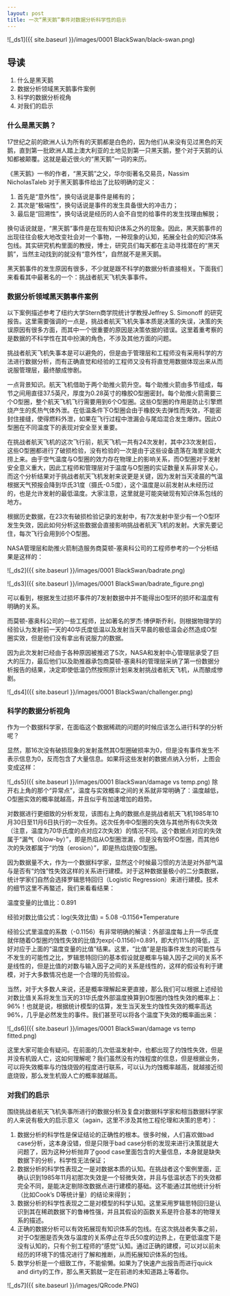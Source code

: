 ```yaml
---
layout: post
title: 一次“黑天鹅”事件对数据分析科学性的启示 
---
```


![_ds1]({{ site.baseurl }}/images/0001 BlackSwan/black-swan.png)

## 导读

1. 什么是黑天鹅
2. 数据分析领域黑天鹅事件案例
3. 科学的数据分析视角
4. 对我们的启示


### 什么是黑天鹅？


17世纪之前的欧洲人认为所有的天鹅都是白色的，因为他们从来没有见过黑色的天鹅，直到第一批欧洲人踏上澳大利亚的土地见到第一只黑天鹅，整个对于天鹅的认知都被颠覆。这就是最近很火的“黑天鹅”一词的来历。


《黑天鹅》一书的作者，“黑天鹅”之父，华尔街著名交易员，Nassim NicholasTaleb 对于黑天鹅事件给出了比较明确的定义：

1. 首先是“意外性”，换句话说是事件是稀有的；
2. 其次是“极端性”，换句话说是事件的发生具备很大的冲击力；
3. 最后是“回溯性”，换句话说是经历的人会不自觉的给事件的发生找理由解脱；

换句话说就是，“黑天鹅”事件是在现有知识体系之外的现象。因此，黑天鹅事件的出现往往会极大地改变社会对一个事物，一种现象的认知，拓展全社会的知识体系包线。其实研究机构里面的教授，博士，研究员们每天都在主动寻找潜在的“黑天鹅”，当然主动找到的就没有“意外性”，自然就不是黑天鹅。


黑天鹅事件的发生原因有很多，不少就是跟不科学的数据分析直接相关。下面我们来看看其中最著名的一个：挑战者航天飞机失事事件。

### 数据分析领域黑天鹅事件案例

以下案例描述参考了纽约大学Stern商学院统计学教授Jeffrey S. Simonoff 的研究报告。这里需要强调的一点是，挑战者航天飞机失事本质是决策的失误，决策的失误原因有很多方面，而其中一个很重要的原因是决策依据的错误。这里着重考察的是数据的不科学性在其中扮演的角色，不涉及其他方面的问题。

挑战者航天飞机失事本是可以避免的，但是由于管理层和工程师没有采用科学的方法进行数据分析，而有正确直觉和经验的工程师又没有将直觉用数据体现出来从而说服管理层，最终酿成惨剧。

一点背景知识。航天飞机借助于两个助推火箭升空。每个助推火箭由多节组成，每节之间用直径37.5英尺，厚度为0.28英寸的橡胶O型圈密封。每个助推火箭需要三个O型圈，整个航天飞机飞行需要用到6个O型圈。这些O型圈的作用是防止引擎燃烧产生的炙热气体外泄。在低温条件下O型圈会由于橡胶失去弹性而失效，不能密封住接缝，使得燃料外泄，如果在飞行过程中泄漏会与尾焰混合发生爆炸。因此O型圈在不同温度下的表现对安全至关重要。


在挑战者航天飞机的这次飞行前，航天飞机一共有24次发射，其中23次发射后，这些O型圈都进行了破损检验，没有检验的一次是由于这些设备遗落在海里没能大捞上来。由于空气温度与O型圈的效力存在物理上的影响关系，而O型圈对于发射安全意义重大，因此工程师和管理层对于温度与O型圈的实证数量关系非常关心，而这个分析结果对于挑战者航天飞机发射来说更是关键，因为发射当天凌晨的气温根据天气预报会降到华氏31度（摄氏-0.5度），这个温度是以前发射从未经历过的，也是允许发射的最低温度。大家注意，这里就是可能突破现有知识体系包线的地方。

根据历史数据，在23次有破损检验记录的发射中，有7次发射中至少有一个O型环发生失效，因此如何分析这些数据会直接影响挑战者航天飞机的发射。大家先要记住，每次飞行会用到6个O型圈。

NASA管理层和助推火箭制造服务商莫顿-塞奥科公司的工程师参考的一个分析结果是这样的：

![_ds2]({{ site.baseurl }}/images/0001 BlackSwan/badrate.png)

![_ds3]({{ site.baseurl }}/images/0001 BlackSwan/badrate_figure.png)

可以看到，根据发生过损坏事件的7发射数据中并不能得出O型环的损坏和温度有明确的关系。

而莫顿-塞奥科公司的一些工程师，比如著名的罗杰·博伊斯乔利，则根据物理学的经验认为发射前一天的40华氏度低温以及发射当天早晨的极低温会必然造成O型圈实效，但是他们没有拿出有说服力的数据。

因为此次发射已经由于各种原因被推迟了5次，NASA和发射中心管理层承受了巨大的压力，最后他们以及助推器承包商莫顿-塞奥科的管理层采纳了第一份数据分析报告的结果，决定即使低温仍然按照原计划来发射挑战者航天飞机，从而酿成惨剧。

![_ds4]({{ site.baseurl }}/images/0001 BlackSwan/challenger.png)

### 科学的数据分析视角

作为一个数据科学家，在面临这个数据稀疏的问题的时候应该怎么进行科学的分析呢？


显然，那16次没有破损现象的发射虽然其O型圈破损率为0，但是没有事件发生不表示信息为0，反而包含了大量信息。如果将这些发射的数据点纳入分析，上图会变成这样：

![_ds5]({{ site.baseurl }}/images/0001 BlackSwan/damage vs temp.png)
除开右上角的那个“异常点”，温度与实效概率之间的关系就非常明确了：温度越低，O型圈实效的概率就越高，并且似乎有加速增加的趋势。

 

对数据进行更细致的分析发现，该图右上角的数据点是挑战者航天飞机1985年10月30日至11月6日执行的一次任务。这次任务中O型圈的失效与其他所有6次失效（注意，温度为70华氏度的点对应2次失效）的情况不同。这个数据点对应的失效属于“漏气（blow-by）”，即是热焰从O型圈泄漏，但是没有毁坏O型圈，而其他6次的失效都属于“灼蚀（erosion）”，即是热焰烧毁O型圈。

 

因为数据量不大，作为一个数据科学家，显然这个时候最习惯的方法是对外部气温与是否有“灼蚀”性失效这样的关系进行建模。对于这种数据量极小的二分类数据，统计学家们自然会选择罗辑思特回归（Logistic Regression）来进行建模。技术的细节这里不再螯述，我们来看看结果：

温度变量的比值比：0.891

经验对数比值公式：log(失效比值) = 5.08 -0.1156*Temperature

经验公式里温度的系数（-0.1156）有非常明确的解读：外部温度每上升一华氏度就伴随着O型圈灼蚀性失效的比值为exp(-0.1156)=0.891，即大约11%的降低，正好对应于上面的“温度变量的比值”结果。这里，“比值”是是指事件发生的可能性与不发生的可能性之比，罗辑思特回归的基本假设就是概率与输入因子之间的关系不是线性的，但是比值的对数与输入因子之间的关系是线性的，这样的假设有利于建模，对于大多数情况也是一个合理的先验假设。

 

当然，对于大多数人来说，还是概率理解起来更直接，那么我们可以根据上述经验对数比值关系将发生当天的31华氏度外部温度换算到O型圈灼蚀性失效的概率上：96%！也就是说，根据统计模型的估算，发生当天发生灼蚀性失效的概率高达96%，几乎是必然发生的事件。我们甚至可以将各个温度下失效的概率画出来：

![_ds6]({{ site.baseurl }}/images/0001 BlackSwan/damage vs temp fitted.png)


这里大家可能会有疑问。在前面的几次低温发射中，也都出现了灼蚀性失效，但是并没有机毁人亡，这如何理解呢？我们虽然没有灼蚀程度的信息，但是根据业务，可以将失效概率与灼蚀烧毁的程度进行联系，可以认为灼蚀概率越高，就越接近彻底烧毁，那么发生机毁人亡的概率就越高。

### 对我们的启示

围绕挑战者航天飞机失事所进行的数据分析及复盘对数据科学家和相当数据科学家的人来说有极大的启示意义（again，这里不涉及其他工程伦理和决策的思考）：

1. 数据分析的科学性是保证结论的正确性的根本。很多时候，人们喜欢做bad case分析，这本身没错，但是只限于bad case分析的发现来进行决策就是大问题了，因为这种分析抛弃了good case里面包含的大量信息，本身就是缺失数据下的分析，科学性无法保证；
2. 数据分析的科学性表现之一是对数据本质的认知。在挑战者这个案例里面，正确认识到1985年11月初那次失效是一个轻微失效，并且与低温状态下的失效都完全不同，是能决定剔除改数据点进行建模的基础。这不能通过其他统计分析（比如Cook’s D等统计量）的结论来得到；
3. 数据分析的科学性表现之二是对模型的科学认知。这里采用罗辑思特回归是认识到其在稀疏数据下的鲁棒性强，并且其假设的函数关系是符合基本的物理关系的描述。
4. 正确的数据分析可以有效拓展现有知识体系的包线。在这次挑战者失事之前，对于O型圈是否失效与温度的关系停止在华氏50度的边界上，在更低温度下是没有认知的，只有个别工程师的“感觉”认知。通过正确的建模，可以对以前未经历的环境下的情况进行了解和推断，从而拓展知识体系的包线。
5. 数学分析是一个细致工作，不能偷懒。如果为了快速产出报告而进行quick and dirty的工作，那么黑天鹅就一定在前进的未知道路上等着你。

![_ds7]({{ site.baseurl }}/images/QRcode.PNG)

